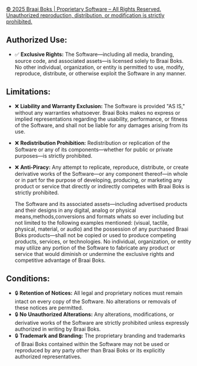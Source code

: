 [© 2025 Braai Boks | Proprietary Software – All Rights Reserved. Unauthorized reproduction, distribution, or modification is strictly prohibited.](LICENSE.md "View License Agreement")

## Authorized Use:
- ✅ **Exclusive Rights:** The Software—including all media, branding, source code, and associated assets—is licensed solely to Braai Boks. No other individual, organization, or entity is permitted to use, modify, reproduce, distribute, or otherwise exploit the Software in any manner.

## Limitations:
- ❌ **Liability and Warranty Exclusion:** The Software is provided "AS IS," without any warranties whatsoever. Braai Boks makes no express or implied representations regarding the usability, performance, or fitness of the Software, and shall not be liable for any damages arising from its use.
- ❌ **Redistribution Prohibition:** Redistribution or replication of the Software or any of its components—whether for public or private purposes—is strictly prohibited.
- ❌ **Anti-Piracy:** Any attempt to replicate, reproduce, distribute, or create derivative works of the Software—or any component thereof—in whole or in part for the purpose of developing, producing, or marketing any product or service that directly or indirectly competes with Braai Boks is strictly prohibited.

  The Software and its associated assets—including advertised products and their designs in any digital, analog or physical means,methods,conversions and formats whats so ever including but not limited to the following examples mentioned:
  (visual, tactile, physical, material, or audio) and the possession of any purchased Braai Boks products—shall not be                             copied or used to produce competing products, services, or technologies. No individual, organization, or entity may                              utilize any portion of the Software to fabricate any product or service that would diminish or undermine the exclusive                           rights and competitive advantage of Braai Boks.

## Conditions:
- 🔒 **Retention of Notices:** All legal and proprietary notices must remain intact on every copy of the Software. No alterations or removals of these notices are permitted.
- 🔒 **No Unauthorized Alterations:** Any alterations, modifications, or derivative works of the Software are strictly prohibited unless expressly authorized in writing by Braai Boks.
- 🔒 **Trademark and Branding:** The proprietary branding and trademarks of Braai Boks contained within the Software may not be used or reproduced by any party other than Braai Boks or its explicitly authorized representatives.

